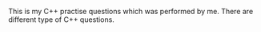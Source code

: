 This is my C++ practise questions which was performed by me.
There are different type of C++ questions.
